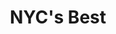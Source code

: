 ---
layout: case
name: nycbest
title: NYC's Best
tagline: Accessible and straightforward pet adoption site
button: Responsive Web App
description:
  - NYC’s Best is an animal shelter with three locations in New York City. They are dedicated to rescuing, rehabilitating, and finding forever homes for homeless and abandoned cats, dogs, and rabbits.
  - We aimed to provide its patrons with a quick way to **easily find and adopt a pet**.
backLink: /cases/nonna
nextPage:
  title: Reciplay
  link: /cases/reciplay
banner:
  deliverable: Responsive website
  roles:
    - Concept
    - Research
    - Visuals
    - Interaction
  duration: Dec - Feb 2023
  tool: Adobe XD
overview:
  problem: "Finding our new furry best friend and family member is one of the biggest decisions we make in our lives, yet available pet adoption sites often fail to reflect that reality. Whether you’re experienced or a first-time pet parent, you likely have your own, unique criteria that you’re looking for. Yet, **why is it so difficult to browse pet adoption sites?**"
  examples:
    - description: It often takes multiple clicks, each opening a new tab, to even reach the list of adoptable pets. Aside from the amount of clicks needed, the information is also cluttered and overwhelming to skim.
      image: example1.png
      caption: Layout of existing pet adoption site
      rounded: true
    - description: These sites often only cater to a specific user context– those using a computer–and fail to consider the needs of those accessing from a phone or tablet.
      image: example2.png
  list: true
  solution:
    title: Redesigning the adoption flow
    description:
      - paragraph: These pain points led me to to design a responsive website for a local pet adoption organization. Let’s call it NYC’s Best, a no-kill animal shelter with three locations in New York City. They are dedicated to rescuing, rehabilitating, and finding forever homes for homeless and abandoned cats, dogs, and rabbits.
      - paragraph: “We’d like to help our patrons through the pet-finding process by **providing search options that mirror their own criteria.**”
        quote: true
      - paragraph: To stand out in the market, I aimed to design a user-friendly, responsive website that features **clear navigation** and **an efficient search and adoption process**. Above all, I wanted it to be a positive experience that reflects the *excitement* of starting a new chapter in your life.
research:
  description:
    - I began with secondary research on what criteria potential adopters use to search for a new pet. I learned that the criteria used varies between cat adopters and dog adopters. **Personality and behavior ranked highest for cat adopters**, while **dog adopters prioritized physical characteristics**, such as breed.
    - Of the eight individuals I interviewed, I found that **meeting the pet in person was the ultimate deciding factor**, even for those who had already had their heart set on that specific pet prior to coming to the shelter.
    - "I created two personas based on these findings: **the dog adopter** and **cat adopter**."
  personas:
    - title: The Dog Adopter
      age: 28
      job: Dental hygienist
      image: portrait1.png
      description:
        - Niamh is a dental hygienist at a clinic in Detroit. She’s finally reached a place in her life where she feels more settled, with a stable job and relationship. She’s always wanted to adopt a dog but wanted to wait until she felt ready.
        - Now she’s committed to finding a dog and has a few breeds in mind but the searching process has frustrated her due to unfilterable listings and unclear adoption processes.
    - title: The Cat Adopter
      age: 21
      job: College Senior
      image: portrait2.png
      description:
        - Winston is a senior in college living in Seattle. He didn’t grow up with pets but he’s interested in adopting a cat because he’s heard that cats are better for first-time pet parents.
        - He doesn’t know where to start so he’s looked at multiple animal shelter sites but decided to just go to a shelter in person after seeing the limited filters, vague personality descriptions, and complex adoption processes.
  challenges:
    description: "I reframed the insights from the research as improvement opportunities for the NYC’s Best site:"
    list:
        - "Users want **descriptive filters** that reflect their own criteria."
        - "Users want a **simple adoption process** that saves them time."
  competitive_analysis:
    summary:
        - After gaining an understanding of the user needs and context, I wanted to evaluate how existing animal shelters approached solving these user problems.
        - I selected **two direct competitors** among local animal shelters, along with **two indirect competitors** that offer services for pet owners.
    competitors:
        - competitor1.png
        - competitor2.png
        - competitor3.png
        - competitor4.png
    analysis: 
        - I rated each on aspects like desktop website experience, features, user flow, navigation, brand identity, and descriptiveness. **App or mobile website experience, accessibility, and user flow each received at least two ‘Needs work’ ratings**. Half of the competitors’ sites weren’t optimized for mobile or assistive technologies, preventing key information from being accessible at all. In addition, important information like adoptable cats or service availability was difficult to find on the site itself, involving multiple clicks and scrolling, or hidden until registration.
  insight: "**Users need a fully responsive, assistive-technology friendly site with easy access to key information.**"
ideation:
  summary: Using **How Might We questions**, I brainstormed different approaches to rethinking the pet adoption flow.
  title: "How might we..."
  tables: 
    - title: Amp up the good?
      image: ideation_figure1.png
      list: 
        - Quiz to be matched with pets
        - Pet spotlights for those at shelter longest
        - Online scheduling to meet
        - Dating-app-like pet profiles
    - title: Change the status quo?
      image: ideation_figure2.png
      list: 
        - 1-2-3 steps adoption process
        - Choose filters on homepage that matter most to you
        - Randomize results/profiles
        - Foster for a night
    - title: Break the POV into pieces?
      image: ideation_figure3.png
      list: 
        - Digestible pet profiles (map w/ shelter location)
        - Standardized profile sections
        - Share profile with shelter to be matched
        - Processing status on pet profile
  after:
    - description: "I then sketched out eight of these ideas using the **Crazy Eights exercise** to visualize how they would work:"
    - image: ideation_after1.png
      description: Next, I sketched out four different iterations of the homepage, with a focus on avoiding a text-heavy screen for a quicker browsing experience. I also added some of my ideas from the above exercises, like **pet profile spotlights** and a **1-2-3 step adoption process**.
    - image: ideation_after2.png
      description: For the refined version (on the right), I prioritized a **quick and easy way to search pet profiles** using filters like location and pet type to help users save time.
sitemap:
  - summary: "**Difficulty with website navigation** was a primary pain point for users, so I aimed to make the information architecture **simple and intuitive**. I created the sitemap with the common structure used by existing animal shelters in mind."
    image: sitemap.png
wireframes:
  - summary: The first iteration of wireframes included features generated during the ideation exercises–**a search bar, 3-step breakdown of the adoption process, pet spotlights**. I included multiple ways to enter the adoption flow on the homepage through search, pet categories, and the top navigation bar.
    image: wireframe.png
  - image: wireframe1.png
  - summary: "For the second iteration, I switched up the layout to make each section more **visually engaging, digestible, and concise**. I prioritized keeping pet spotlights above the fold because they feature the top criteria for both cat and dog adopters: personality and physical characteristics. I also got rid of the profile carousels categorized by personality in favor of displaying all profiles, supplemented by descriptive filters, to serve the needs of both cat and dog adopters."
    image: wireframe2.png
testing:
  notes:
    - I conducted an **unmoderated usability study** with five participants to evaluate the low-fidelity prototype and **discover what specific challenges users face in the navigation and pet adoption process**.
    - Three of the five participants were current cat or dog parents, while the remaining two didn’t have pets but had previously considered the possibility of adopting.
  image: test.gif
  linear: true
  tests:
    - View adoptable pet profiles.
    - Select a cat profile.
    - Apply to adopt the cat.
    - Schedule an appointment to meet them.
solution:
  images: 
    - image: design.png
      shadow: true
    - image: design2.png
      shadow: true
  examples:
    - title: User Flow
      before: The usability study uncovered some aspects of the user flow that weren’t as intuitive as I had imagined. Firstly, the low-fidelity prototype featured an overlay previewing the profile for quick browsing, but users expressed confusion about not being directly taken to the profile from the listings page. Secondly, users were confused about whether to fill out the adoption application or schedule the Meet-and-Greet first.
      images:
        - row:
          - image: solution1.png
            caption: Final design
      after: To address these user needs, I eliminated the unnecessary elements to make the user flow more streamlined and straightforward. I reordered the adoption process based on feedback that users would like to meet the pet before investing time in the adoption application. I then highlighted the two actions that a user may want to take at the top of the profile, and featured hyperlinks under the adoption process breakdown as well.
    - title: Adoption Application
      before: The overall feedback about the adoption application was that it was too long and involved too much scrolling. Users pointed out that there should be a way to select whether certain sections were applicable or not because it lengthened the application considerably.
      images:
        - row:
          - image: solution2.gif
            caption: Final design
      after: In addition to adding conditional questions that either skip or unfurl additional questions, I considered how to make the application more engaging. After cutting out the non-essential questions, I played with the color scheme and size of the response boxes to make the overall application more digestible and skimmable. For my final designs, I also added a progress bar with textual and visual cues to discourage drop-off.
prototype:
  image: prototype.gif
takeaways:
  summary: This was my second portfolio project in the Google UX Design certificate program, as well as my first experience designing with Adobe XD. Designing for bigger screen sizes for the first time felt very daunting initially, but I learned to appreciate the blank real estate and the value of white space.
  lessons:
    - lesson: Research
      learning: I learned the importance of backing my designs with data from my research and the usability study. I felt a bit stuck when I first designed the application flow so the feedback from the usability study was essential in informing my approach for the next iteration of designs.
    - lesson: Design Sprint
      learning: I learned that defining what is and isn’t within the project scope is an essential aspect of designing under time constraints. Unlike the first portfolio project for the Google UX Design course, multiple steps of the design process were outlined in a week’s work. This structure gave me some experience tackling weekly design sprints.
  next_steps:
    - Conduct a third usability study to evaluate whether the pain points users experienced have been effectively addressed
    - Conduct more user research to determine any new areas of need, such as customer reviews and pickup/delivery feedback
---